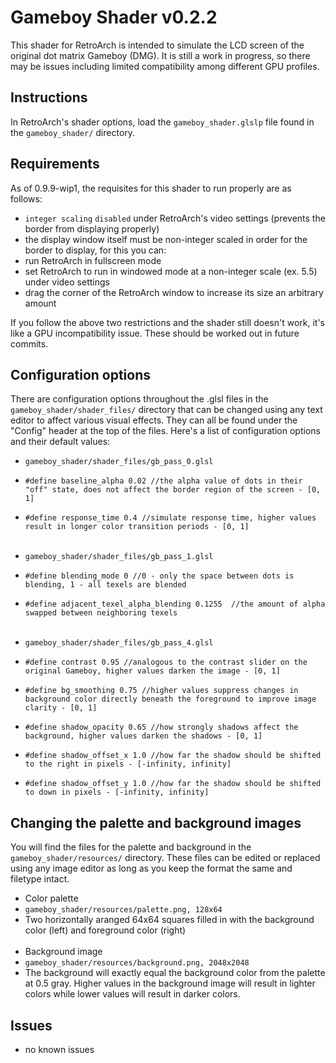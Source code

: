 Gameboy Shader v0.2.2
=======
This shader for RetroArch is intended to simulate the LCD screen of the original dot matrix Gameboy (DMG). It is still a work in progress, so there may be issues including limited compatibility among different GPU profiles. 

Instructions
--------------

In RetroArch's shader options, load the `gameboy_shader.glslp` file found in the `gameboy_shader/` directory.


Requirements
--------------

As of 0.9.9-wip1, the requisites for this shader to run properly are as follows:

+ `integer scaling` `disabled` under RetroArch's video settings (prevents the border from displaying properly)
+ the display window itself must be non-integer scaled in order for the border to display, for this you can:
 +  run RetroArch in fullscreen mode
 +  set RetroArch to run in windowed mode at a non-integer scale (ex. 5.5) under video settings
 +  drag the corner of the RetroArch window to increase its size an arbitrary amount

If you follow the above two restrictions and the shader still doesn't work, it's like a GPU incompatibility issue. These should be worked out in future commits.


Configuration options
--------------

There are configuration options throughout the .glsl files in the `gameboy_shader/shader_files/` directory that can be changed using any text editor to affect various visual effects. They can all be found under the "Config" header at the top of the files. Here's a list of configuration options and their default values:

+ `gameboy_shader/shader_files/gb_pass_0.glsl`
 
 +  `#define baseline_alpha 0.02 //the alpha value of dots in their "off" state, does not affect the border region of the screen - [0, 1]`
 +  `#define response_time 0.4 //simulate response time, higher values result in longer color transition periods - [0, 1]`
<br><br>
+ `gameboy_shader/shader_files/gb_pass_1.glsl`
 
 +  `#define blending_mode 0 //0 - only the space between dots is blending, 1 - all texels are blended`
 +  `#define adjacent_texel_alpha_blending 0.1255  //the amount of alpha swapped between neighboring texels`
<br><br>
+ `gameboy_shader/shader_files/gb_pass_4.glsl`
 
 +  `#define contrast 0.95 //analogous to the contrast slider on the original Gameboy, higher values darken the image - [0, 1]`
 +  `#define bg_smoothing 0.75 //higher values suppress changes in background color directly beneath the foreground to improve image clarity - [0, 1]`
 +  `#define shadow_opacity 0.65 //how strongly shadows affect the background, higher values darken the shadows - [0, 1]`
 +  `#define shadow_offset_x 1.0 //how far the shadow should be shifted to the right in pixels - [-infinity, infinity]`
 +  `#define shadow_offset_y 1.0 //how far the shadow should be shifted to down in pixels - [-infinity, infinity]`

Changing the palette and background images
--------------

You will find the files for the palette and background in the `gameboy_shader/resources/` directory. These files can be edited or replaced using any image editor as long as you keep the format the same and filetype intact.

+ Color palette
 + `gameboy_shader/resources/palette.png, 128x64`
 + Two horizontally aranged 64x64 squares filled in with the background color (left) and foreground color (right)
<br><br>
+ Background image
 + `gameboy_shader/resources/background.png, 2048x2048`<br>
 + The background will exactly equal the background color from the palette at 0.5 gray. Higher values in the background image will result in lighter colors while lower values will result in darker colors.

Issues
--------------

+ no known issues